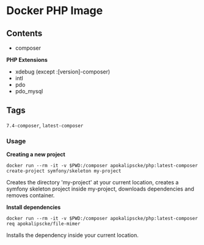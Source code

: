 # Docker PHP Image

## Contents
- composer

**PHP Extensions**
- xdebug (except :[version]-composer)
- intl
- pdo
- pdo_mysql

## Tags
`7.4-composer`, `latest-composer`

### Usage
**Creating a new project**
```shell
docker run --rm -it -v $PWD:/composer apokalipscke/php:latest-composer create-project symfony/skeleton my-project
```
Creates the directory 'my-project' at your current location,
creates a symfony skeleton project inside my-project, downloads dependencies and removes container.

**Install dependencies**
```shell
docker run --rm -it -v $PWD:/composer apokalipscke/php:latest-composer req apokalipscke/file-mimer
```
Installs the dependency inside your current location.